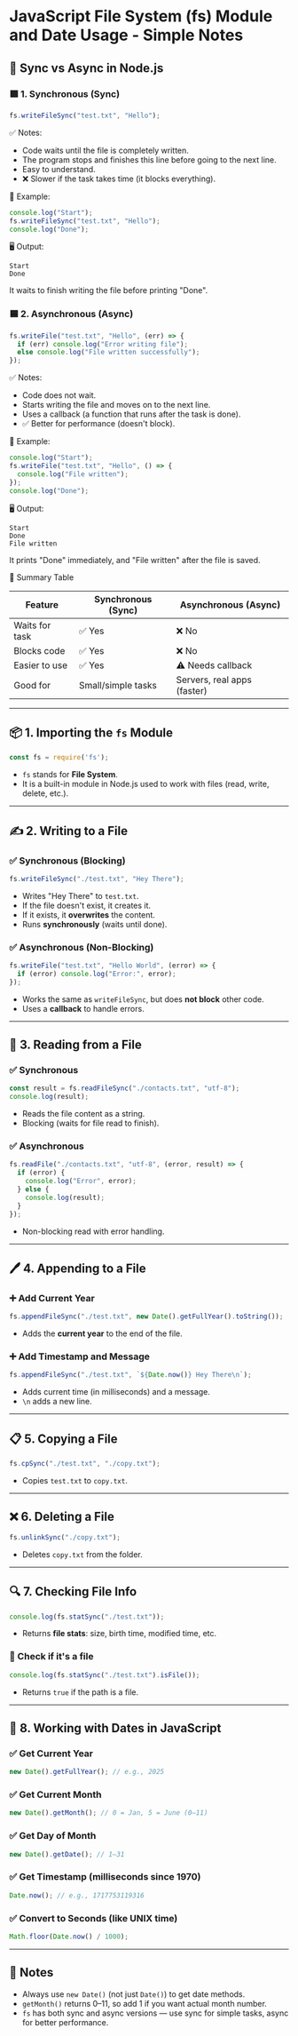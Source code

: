 # JavaScript File System (fs) Module and Date Usage - Simple Notes

## 📘 Sync vs Async in Node.js

### 🟩 1. Synchronous (Sync)

```js
fs.writeFileSync("test.txt", "Hello");
```

✅ Notes:

* Code waits until the file is completely written.
* The program stops and finishes this line before going to the next line.
* Easy to understand.
* ❌ Slower if the task takes time (it blocks everything).

🧠 Example:

```js
console.log("Start");
fs.writeFileSync("test.txt", "Hello");
console.log("Done");
```

🖥️ Output:

```
Start
Done
```

It waits to finish writing the file before printing "Done".

### 🟦 2. Asynchronous (Async)

```js
fs.writeFile("test.txt", "Hello", (err) => {
  if (err) console.log("Error writing file");
  else console.log("File written successfully");
});
```

✅ Notes:

* Code does not wait.
* Starts writing the file and moves on to the next line.
* Uses a callback (a function that runs after the task is done).
* ✅ Better for performance (doesn't block).

🧠 Example:

```js
console.log("Start");
fs.writeFile("test.txt", "Hello", () => {
  console.log("File written");
});
console.log("Done");
```

🖥️ Output:

```
Start
Done
File written
```

It prints "Done" immediately, and "File written" after the file is saved.

📌 Summary Table

| Feature        | Synchronous (Sync) | Asynchronous (Async)        |
| -------------- | ------------------ | --------------------------- |
| Waits for task | ✅ Yes              | ❌ No                        |
| Blocks code    | ✅ Yes              | ❌ No                        |
| Easier to use  | ✅ Yes              | ⚠️ Needs callback           |
| Good for       | Small/simple tasks | Servers, real apps (faster) |

---

## 📦 1. Importing the `fs` Module

```js
const fs = require('fs');
```

* `fs` stands for **File System**.
* It is a built-in module in Node.js used to work with files (read, write, delete, etc.).

---

## ✍️ 2. Writing to a File

### ✅ Synchronous (Blocking)

```js
fs.writeFileSync("./test.txt", "Hey There");
```

* Writes "Hey There" to `test.txt`.
* If the file doesn't exist, it creates it.
* If it exists, it **overwrites** the content.
* Runs **synchronously** (waits until done).

### ✅ Asynchronous (Non-Blocking)

```js
fs.writeFile("test.txt", "Hello World", (error) => {
  if (error) console.log("Error:", error);
});
```

* Works the same as `writeFileSync`, but does **not block** other code.
* Uses a **callback** to handle errors.

---

## 📖 3. Reading from a File

### ✅ Synchronous

```js
const result = fs.readFileSync("./contacts.txt", "utf-8");
console.log(result);
```

* Reads the file content as a string.
* Blocking (waits for file read to finish).

### ✅ Asynchronous

```js
fs.readFile("./contacts.txt", "utf-8", (error, result) => {
  if (error) {
    console.log("Error", error);
  } else {
    console.log(result);
  }
});
```

* Non-blocking read with error handling.

---

## 🖊️ 4. Appending to a File

### ➕ Add Current Year

```js
fs.appendFileSync("./test.txt", new Date().getFullYear().toString());
```

* Adds the **current year** to the end of the file.

### ➕ Add Timestamp and Message

```js
fs.appendFileSync("./test.txt", `${Date.now()} Hey There\n`);
```

* Adds current time (in milliseconds) and a message.
* `\n` adds a new line.

---

## 📋 5. Copying a File

```js
fs.cpSync("./test.txt", "./copy.txt");
```

* Copies `test.txt` to `copy.txt`.

---

## ❌ 6. Deleting a File

```js
fs.unlinkSync("./copy.txt");
```

* Deletes `copy.txt` from the folder.

---

## 🔍 7. Checking File Info

```js
console.log(fs.statSync("./test.txt"));
```

* Returns **file stats**: size, birth time, modified time, etc.

### 🧾 Check if it's a file

```js
console.log(fs.statSync("./test.txt").isFile());
```

* Returns `true` if the path is a file.

---

## 📅 8. Working with Dates in JavaScript

### ✅ Get Current Year

```js
new Date().getFullYear(); // e.g., 2025
```

### ✅ Get Current Month

```js
new Date().getMonth(); // 0 = Jan, 5 = June (0–11)
```

### ✅ Get Day of Month

```js
new Date().getDate(); // 1–31
```

### ✅ Get Timestamp (milliseconds since 1970)

```js
Date.now(); // e.g., 1717753119316
```

### ✅ Convert to Seconds (like UNIX time)

```js
Math.floor(Date.now() / 1000);
```

---

## 📝 Notes

* Always use `new Date()` (not just `Date()`) to get date methods.
* `getMonth()` returns 0–11, so add 1 if you want actual month number.
* `fs` has both sync and async versions — use sync for simple tasks, async for better performance.
